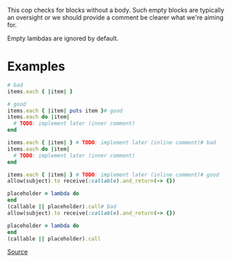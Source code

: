 
This cop checks for blocks without a body.
Such empty blocks are typically an oversight or we should provide a comment
be clearer what we're aiming for.

Empty lambdas are ignored by default.

# Examples

```ruby
# bad
items.each { |item| }

# good
items.each { |item| puts item }# good
items.each do |item|
  # TODO: implement later (inner comment)
end

items.each { |item| } # TODO: implement later (inline comment)# bad
items.each do |item|
  # TODO: implement later (inner comment)
end

items.each { |item| } # TODO: implement later (inline comment)# good
allow(subject).to receive(:callable).and_return(-> {})

placeholder = lambda do
end
(callable || placeholder).call# bad
allow(subject).to receive(:callable).and_return(-> {})

placeholder = lambda do
end
(callable || placeholder).call
```

[Source](http://www.rubydoc.info/gems/rubocop/RuboCop/Cop/Lint/EmptyBlock)